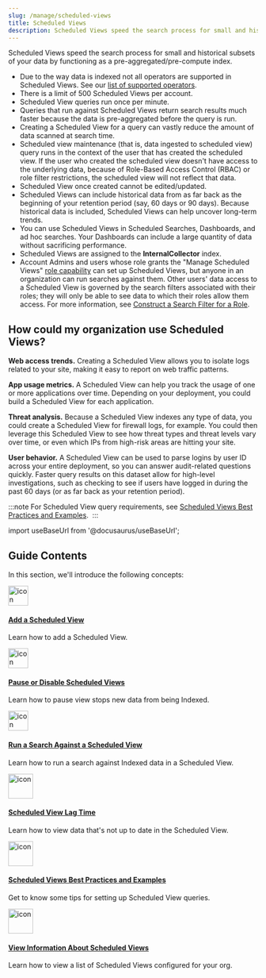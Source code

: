 ```yaml
---
slug: /manage/scheduled-views
title: Scheduled Views
description: Scheduled Views speed the search process for small and historical subsets of your data by functioning as a pre-aggregated index.
---
```


Scheduled Views speed the search process for small and historical subsets of your data by functioning as a pre-aggregated/pre-compute index.

* Due to the way data is indexed not all operators are supported in Scheduled Views. See our [list of supported operators](scheduled-views-best-practices.md).
* There is a limit of 500 Scheduled Views per account.
* Scheduled View queries run once per minute.
* Queries that run against Scheduled Views return search results much faster because the data is pre-aggregated before the query is run. 
* Creating a Scheduled View for a query can vastly reduce the amount of data scanned at search time.
* Scheduled view maintenance (that is, data ingested to scheduled view) query runs in the context of the user that has created the scheduled view. If the user who created the scheduled view doesn't have access to the underlying data, because of Role-Based Access Control (RBAC) or role filter restrictions, the scheduled view will not reflect that data.
* Scheduled View once created cannot be edited/updated.
* Scheduled Views can include historical data from as far back as the beginning of your retention period (say, 60 days or 90 days). Because historical data is included, Scheduled Views can help uncover long-term trends.
* You can use Scheduled Views in Scheduled Searches, Dashboards, and ad hoc searches. Your Dashboards can include a large quantity of data without sacrificing performance. 
* Scheduled Views are assigned to the **InternalCollector** index.
* Account Admins and users whose role grants the "Manage Scheduled Views" [role capability](../users-roles/roles/role-capabilities.md) can set up Scheduled Views, but anyone in an organization can run searches against them. Other users' data access to a Scheduled View is governed by the search filters associated with their roles; they will only be able to see data to which their roles allow them access. For more information, see [Construct a Search Filter for a Role](../users-roles/roles/construct-search-filter-for-role.md).

## How could my organization use Scheduled Views?

**Web access trends.** Creating a Scheduled View allows you to isolate logs related to your site, making it easy to report on web traffic patterns.

**App usage metrics.** A Scheduled View can help you track the usage of one or more applications over time. Depending on your deployment, you could build a Scheduled View for each application.

**Threat analysis.** Because a Scheduled View indexes any type of data, you could create a Scheduled View for firewall logs, for example. You could then leverage this Scheduled View to see how threat types and threat levels vary over time, or even which IPs from high-risk areas are hitting your site.

**User behavior.** A Scheduled View can be used to parse logins by user ID across your entire deployment, so you can answer audit-related questions quickly. Faster query results on this dataset allow for high-level investigations, such as checking to see if users have logged in during the past 60 days (or as far back as your retention period).

:::note
For Scheduled View query requirements, see [Scheduled Views Best Practices and Examples](scheduled-views-best-practices.md). 
:::

import useBaseUrl from '@docusaurus/useBaseUrl';

## Guide Contents

In this section, we'll introduce the following concepts:

<div className="box-wrapper">
<div className="box smallbox card">
  <div className="container">
  <a href={useBaseUrl('docs/manage/scheduled-views/add-scheduled-view')}><img src={useBaseUrl('img/icons/operations/frequent-search.png')} alt="icon" width="40"/><h4>Add a Scheduled View</h4></a>
  <p>Learn how to add a Scheduled View.</p>
  </div>
</div>
<div className="box smallbox card">
  <div className="container">
  <a href={useBaseUrl('docs/manage/scheduled-views/pause-disable-scheduled-views')}><img src={useBaseUrl('img/icons/operations/frequent-search.png')} alt="icon" width="40"/><h4>Pause or Disable Scheduled Views</h4></a>
  <p>Learn how to pause view stops new data from being Indexed.</p>
  </div>
</div>
<div className="box smallbox card">
  <div className="container">
  <a href={useBaseUrl('docs/manage/scheduled-views/run-search-against-scheduled-view')}><img src={useBaseUrl('img/icons/operations/frequent-search.png')} alt="icon" width="40"/><h4>Run a Search Against a Scheduled View</h4></a>
  <p>Learn how to run a search against Indexed data in a Scheduled View.</p>
  </div>
</div>
<div className="box smallbox card">
  <div className="container">
  <a href={useBaseUrl('docs/manage/scheduled-views/scheduled-view-lag-time')}><img src={useBaseUrl('img/icons/operations/frequent-search.png')} alt="icon" width="50"/><h4>Scheduled View Lag Time</h4></a>
  <p>Learn how to view data that's not up to date in the Scheduled View.</p>
  </div>
</div>
<div className="box smallbox card">
  <div className="container">
  <a href={useBaseUrl('docs/manage/scheduled-views/scheduled-views-best-practices')}><img src={useBaseUrl('img/icons/operations/frequent-search.png')} alt="icon" width="50"/><h4>Scheduled Views Best Practices and Examples</h4></a>
  <p>Get to know some tips for setting up Scheduled View queries.</p>
  </div>
</div>
<div className="box smallbox card">
  <div className="container">
  <a href={useBaseUrl('docs/manage/scheduled-views/view-list-scheduled-views')}><img src={useBaseUrl('img/icons/operations/frequent-search.png')} alt="icon" width="50"/><h4>View Information About Scheduled Views</h4></a>
  <p>Learn how to view a list of Scheduled Views configured for your org.</p>
  </div>
</div>
</div>
